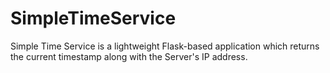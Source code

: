 # SimpleTimeService
Simple Time Service is a lightweight Flask-based application which returns the current timestamp along with the Server's IP address.
